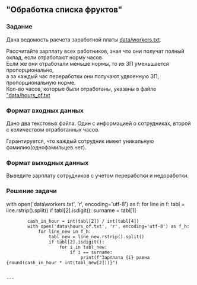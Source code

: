 ## "Обработка списка фруктов"

### Задание

Дана ведомость расчета заработной платы [data/workers.txt](data/workers.txt).

Рассчитайте зарплату всех работников, зная что они получат полный оклад, если отработают норму часов. \
Если же они отработали меньше нормы, то их ЗП уменьшается пропорционально, \
а за каждый час переработки они получают удвоенную ЗП, пропорциональную норме. \
Кол-во часов, которые были отработаны, указаны в файле ["data/hours_of.txt](data/hours_of.txt)

### Формат входных данных

Дано два текстовых файла. Один с информацией о сотрудниках, второй с количеством отработанных часов.

Гарантируется, что каждый сотрудник имеет уникальную фамилию(однофамильцев нет).

### Формат выходных данных

Выведите зарплату сотрудников с учетом переработки и недоработки.

### Решение задачи

with open('data\workers.txt', 'r', encoding='utf-8') as f:
    for line in f:
        tabl = line.rstrip().split()
        if tabl[2].isdigit():
            surname = tabl[1]

            cash_in_hour = int(tabl[2]) / int(tabl[4])
            with open('data\hours_of.txt', 'r', encoding='utf-8') as f_h:
                for line_new in f_h:
                    tabl_new = line_new.rstrip().split()
                    if tabl[2].isdigit():
                        for i in tabl_new:
                            if i == surname:
                                print(f"Зарплата {i} равна {round(cash_in_hour * int(tabl_new[2]))}")
```

---
